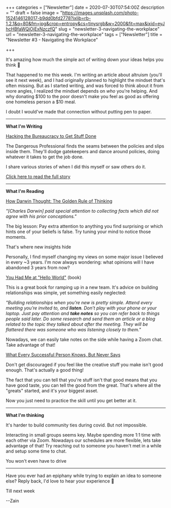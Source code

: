 +++
categories = ["Newsletter"]
date = 2020-07-30T07:54:00Z
description = ""
draft = false
image = "https://images.unsplash.com/photo-1524146128017-b9dd0bfd2778?ixlib=rb-1.2.1&q=80&fm=jpg&crop=entropy&cs=tinysrgb&w=2000&fit=max&ixid=eyJhcHBfaWQiOjExNzczfQ"
slug = "newsletter-3-navigating-the-workplace"
url = "newsletter-3-navigating-the-workplace"
tags = ["Newsletter"]
title = "Newsletter #3 - Navigating the Workplace"

+++


It's amazing how much the simple act of writing down your ideas helps you think 🤯

That happened to me this week. I'm writing an article about altruism (you'll see it next week), and I had originally planned to highlight the mindset that's often missing. But as I started writing, and was forced to think about it from more angles, I realized the mindset depends on _who_ you're helping. And why donating $100 to the poor doesn't make you feel as good as offering one homeless person a $10 meal.

I doubt I would've made that connection without putting pen to paper.

---

**What I'm Writing**

[Hacking the Bureaucracy to Get Stuff Done](__GHOST_URL__/blog/hacking-the-bureaucracy-to-get-stuff-done/?utm_source=twitter&utm_campaign=bureaucracy&utm_medium=email&utm_term=2020-07-30)

The Dangerous Professional finds the seams between the policies and slips inside them. They'll dodge gatekeepers and dance around policies, doing whatever it takes to get the job done.

I share various stories of when I did this myself or saw others do it.

[Click here to read the full story](__GHOST_URL__/blog/hacking-the-bureaucracy-to-get-stuff-done/?utm_source=twitter&utm_campaign=bureaucracy&utm_medium=email&utm_term=2020-07-30)

---

**What I'm Reading**

[How Darwin Thought: The Golden Rule of Thinking](https://fs.blog/2016/01/charles-darwin-thinker/?&utm_source=newsletter&utm_medium=email&utm_campaign=hacking_the_bureaucracy_to_get_stuff_done&utm_term=2020-07-30)

_"[Charles Darwin] paid special attention to collecting facts which did not agree with his prior conceptions."_

The big lesson: Pay extra attention to anything you find surprising or which hints one of your beliefs is false.  Try tuning your mind to notice those moments.

That's where new insights hide

Personally, I find myself changing my views on some major issue I believed in every ~3 years. I'm now always wondering: what opinions will I have abandoned 3 years from now?

[You Had Me at "Hello World"](https://www.amazon.com/You-Had-Hello-World-Mentoring/dp/0996731113?&utm_source=newsletter&utm_medium=email&utm_campaign=hacking_the_bureaucracy_to_get_stuff_done&utm_term=2020-07-30) (book)

This is a great book for ramping up in a new team. It's advice on building relationships was simple, yet something easily neglected:

_"Building relationships when you’re new is pretty simple. Attend every meeting you’re invited to, and **listen**. Don’t play with your phone or your laptop. Just pay attention and **take notes** so you can refer back to things people said later. Do some research and send them an article or a blog related to the topic they talked about after the meeting. They will be flattered there was someone who was listening closely to them."_

Nowadays, we can easily take notes on the side while having a Zoom chat. Take advantage of that!

[What Every Successful Person Knows, But Never Says](https://jamesclear.com/ira-glass-failure?&utm_source=newsletter&utm_medium=email&utm_campaign=hacking_the_bureaucracy_to_get_stuff_done&utm_term=2020-07-30)

Don't get discouraged if you feel like the creative stuff you make isn't good enough. That's actually a good thing!

The fact that you can tell that you're stuff isn't that good means that you have good taste, you can tell the good from the great. That's where all the "greats" started, and it's your biggest asset.

Now you just need to practice the skill until you get better at it.

---

**What I'm thinking**

It's harder to build community ties during covid. But not impossible.

Interacting in small groups seems key. Maybe spending more 1:1 time with each other via Zoom. Nowadays our schedules are more flexible, lets take advantage of that! Try reaching out to someone you haven't met in a while and setup some time to chat.

You won't even have to drive

---

Have you ever had an epiphany while trying to explain an idea to someone else? Reply back, I'd love to hear your experience 🙂

Till next week

--Zain

